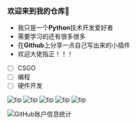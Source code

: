 ### 欢迎来到我的仓库👋
 - 我只是一个**Python**技术开发爱好者
 - 需要学习的还有很多很多
 - 在****Github****上分享一点自己写出来的小插件
 - 欢迎大佬指正！！！
 - [ ] CSGO
 - [ ] 编程 
 - [ ] 硬件开发

![tip](https://badgen.net/badge/python/3.11.6/orange?i)  ![tip](https://badgen.net/badge/windows/10/green?i) ![tip](https://badgen.net/badge/ubuntu-sever/22.04/blue?i) ![tip](https://badgen.net/badge/orangepi/zero-3/yellow?i) ![tip](https://badgen.net/badge/vscode/9/pink?i)

![GitHub账户信息统计](https://github-stats.ubrong.com/api?username=Sydrr0&show_icons=true&theme=tokyonight)
 
